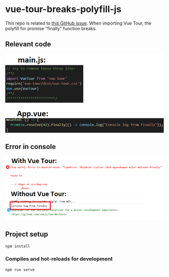 # vue-tour-breaks-polyfill-js

This repo is related to [this GitHub issue](https://github.com/pulsardev/vue-tour/issues/150). When importing Vue Tour, the polyfill for promise "finally" function breaks.

## Relevant code
![Relevant code](VueTourBreaksPolyfillCode.png)

## Error in console
![Error in console](VueTourBreaksPolyfill.png)

## Project setup
```
npm install
```

### Compiles and hot-reloads for development
```
npm run serve
```